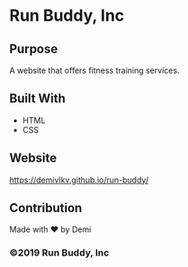# Run Buddy, Inc

## Purpose
A website that offers fitness training services. 

## Built With
* HTML
* CSS

## Website
https://demivlkv.github.io/run-buddy/

## Contribution
Made with ❤️ by Demi

### ©️2019 Run Buddy, Inc 
